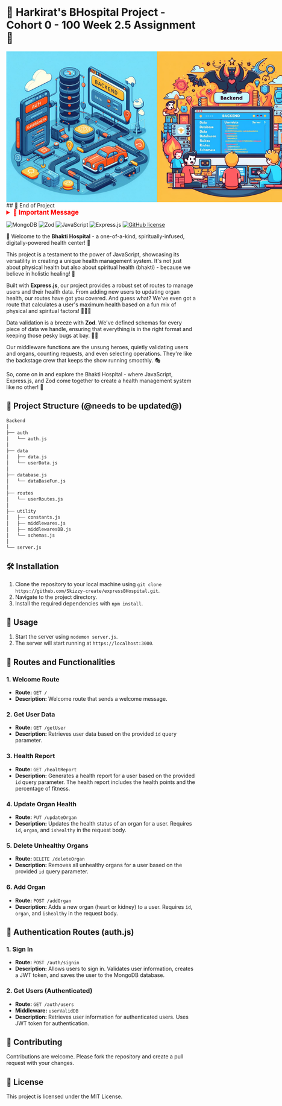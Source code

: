 # 🏥 Harkirat's BHospital Project - Cohort 0 - 100 Week 2.5 Assignment 🚀

<div style="display: flex; justify-content: space-between;">
    <img src="backendimg1.jpeg" alt="Image 1" width="400"/>
    <img src="backendimg2.jpeg" alt="Image 2" width="400"/>
</div>
## 🏁 End of Project

<details>
  <summary style="color: #ff0000; font-size: 1.2em; font-weight: bold;">🛑 Important Message</summary>

⚠️ **End of Project**: As of the last commit, this project has reached a significant milestone, marking the completion of major updates and transitions. The decision has been made to conclude major enhancements and focus on maintaining the project in its current state.

🚨 **Project Evolution**: The development journey has seen a transition from an in-memory database to MongoDB, symbolizing a pivotal learning phase. While this is the end of major updates, the project will continue to evolve through minor enhancements, carrying forward the lessons learned during this crucial development period.

</details>

![MongoDB](https://img.shields.io/badge/MongoDB-v4.4.5-green)
![Zod](https://img.shields.io/badge/Zod-v3.7.9-blue)
![JavaScript](https://img.shields.io/badge/JavaScript-ES6-yellow)
![Express.js](https://img.shields.io/badge/Express.js-v4.17.1-lightgrey)
[![GitHub license](https://img.shields.io/github/license/Skizzy-create/expressBHospital.svg)](https://github.com/Skizzy-create/expressBHospital/blob/main/LICENSE)

🚀 Welcome to the **Bhakti Hospital** - a one-of-a-kind, spiritually-infused, digitally-powered health center! 🏥

This project is a testament to the power of JavaScript, showcasing its versatility in creating a unique health management system. It's not just about physical health but also about spiritual health (bhakti) - because we believe in holistic healing! 💖

Built with **Express.js**, our project provides a robust set of routes to manage users and their health data. From adding new users to updating organ health, our routes have got you covered. And guess what? We've even got a route that calculates a user's maximum health based on a fun mix of physical and spiritual factors! 💪🧘‍♀️

Data validation is a breeze with **Zod**. We've defined schemas for every piece of data we handle, ensuring that everything is in the right format and keeping those pesky bugs at bay. 🐛🚫

Our middleware functions are the unsung heroes, quietly validating users and organs, counting requests, and even selecting operations. They're like the backstage crew that keeps the show running smoothly. 🎭

So, come on in and explore the Bhakti Hospital - where JavaScript, Express.js, and Zod come together to create a health management system like no other! 🎉

## 📂 Project Structure (@needs to be updated@)

```
Backend
│
├── auth
│   └── auth.js
│
├── data
│   ├── data.js
│   └── userData.js
│
├── database.js
│   └── dataBaseFun.js
│
├── routes
│   └── userRoutes.js
│
├── utility
│   ├── constants.js
│   ├── middlewares.js
│   ├── middlewaresDB.js
│   └── schemas.js
│
└── server.js

```

## 🛠️ Installation

1. Clone the repository to your local machine using `git clone https://github.com/Skizzy-create/expressBHospital.git`.
2. Navigate to the project directory.
3. Install the required dependencies with `npm install`.

## 🚀 Usage

1. Start the server using `nodemon server.js`.
2. The server will start running at `https://localhost:3000`.

## 🚦 Routes and Functionalities

### 1. Welcome Route

- **Route:** `GET /`
- **Description:** Welcome route that sends a welcome message.

### 2. Get User Data

- **Route:** `GET /getUser`
- **Description:** Retrieves user data based on the provided `id` query parameter.

### 3. Health Report

- **Route:** `GET /healtReport`
- **Description:** Generates a health report for a user based on the provided `id` query parameter. The health report includes the health points and the percentage of fitness.

### 4. Update Organ Health

- **Route:** `PUT /updateOrgan`
- **Description:** Updates the health status of an organ for a user. Requires `id`, `organ`, and `ishealthy` in the request body.

### 5. Delete Unhealthy Organs

- **Route:** `DELETE /deleteOrgan`
- **Description:** Removes all unhealthy organs for a user based on the provided `id` query parameter.

### 6. Add Organ

- **Route:** `POST /addOrgan`
- **Description:** Adds a new organ (heart or kidney) to a user. Requires `id`, `organ`, and `ishealthy` in the request body.

## 🚦 Authentication Routes (auth.js)

### 1. Sign In

- **Route:** `POST /auth/signin`
- **Description:** Allows users to sign in. Validates user information, creates a JWT token, and saves the user to the MongoDB database.

### 2. Get Users (Authenticated)

- **Route:** `GET /auth/users`
- **Middleware:** `userValidDB`
- **Description:** Retrieves user information for authenticated users. Uses JWT token for authentication.

## 🤝 Contributing

Contributions are welcome. Please fork the repository and create a pull request with your changes.

## 📄 License

This project is licensed under the MIT License.
